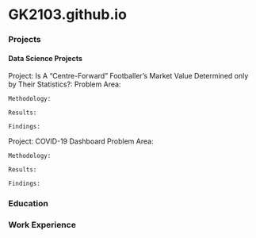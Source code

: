 # GK2103.github.io

### Projects
#### Data Science Projects
Project: Is A “Centre-Forward” Footballer’s Market Value Determined only by Their Statistics?:
    Problem Area:

    Methodology: 

    Results:

    Findings:
  
Project: COVID-19 Dashboard
    Problem Area:

    Methodology: 

    Results:

    Findings:
    
### Education

### Work Experience


